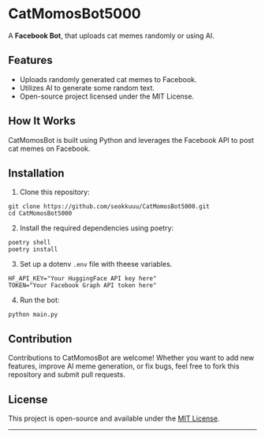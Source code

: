 # CatMomosBot5000

A **Facebook Bot**, that uploads cat memes randomly or using AI.

## Features

- Uploads randomly generated cat memes to Facebook.
- Utilizes AI to generate some random text.
- Open-source project licensed under the MIT License.

## How It Works

CatMomosBot is built using Python and leverages the Facebook API to post cat memes on Facebook.

## Installation

1. Clone this repository:

```
git clone https://github.com/seokkuuu/CatMomosBot5000.git
cd CatMomosBot5000
```

2. Install the required dependencies using poetry:
```
poetry shell
poetry install
```

3. Set up a dotenv `.env` file with theese variables.
```
HF_API_KEY="Your HuggingFace API key here"
TOKEN="Your Facebook Graph API token here"
```

4. Run the bot:

```
python main.py
```

## Contribution

Contributions to CatMomosBot are welcome! Whether you want to add new features, improve AI meme generation, or fix bugs, feel free to fork this repository and submit pull requests.

## License

This project is open-source and available under the [MIT License](LICENSE).

---

